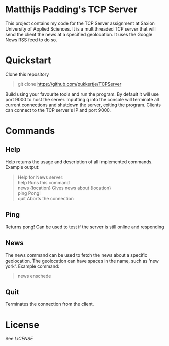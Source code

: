 # Matthijs Padding's TCP Server
This project contains my code for the TCP Server assignment at Saxion University of Applied Sciences.
It is a multithreaded TCP server that will send the client the news at a specified geolocation. It uses the Google News
RSS feed to do so.

# Quickstart
Clone this repository
> git clone https://github.com/pukkertje/TCPServer

Build using your favourite tools and run the program.
By default it will use port 9000 to host the server. Inputting q into the console will terminate all current connections
and shutdown the server, exiting the program. Clients can connect to the TCP server's IP and port 9000.

# Commands
## Help
Help returns the usage and description of all implemented commands. Example output:
> Help for News server:  
> help            Runs this command  
> news {location} Gives news about {location}  
> ping            Pong!  
> quit            Aborts the connection  

## Ping
Returns pong! Can be used to test if the server is still online and responding

## News
The news command can be used to fetch the news about a specific geolocation. The geolocation can have spaces in the name,
such as 'new york'. Example command:
> news enschede

## Quit
Terminates the connection from the client.

# License
See _LICENSE_
